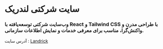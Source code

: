 # سایت شرکتی لندریک
### وب‌سایت شرکتی توسعه‌یافته با React و Tailwind CSS با طراحی مدرن و واکنش‌گرا، مناسب برای معرفی خدمات و نمایش اطلاعات سازمانی.
آدرس سایت :
[Landrick](https://hr-landrick.vercel.app/)
